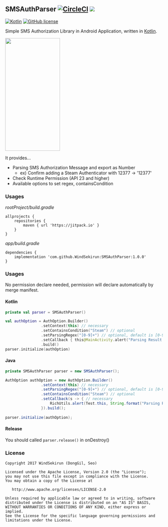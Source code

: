 ## SMSAuthParser [![CircleCI](https://circleci.com/gh/WindSekirun/SMSAuthParser.svg?style=svg)](https://circleci.com/gh/WindSekirun/SMSAuthParser) [![](https://jitpack.io/v/WindSekirun/SMSAuthParser.svg)](https://jitpack.io/#WindSekirun/SMSAuthParser)

[![Kotlin](https://img.shields.io/badge/kotlin-1.2.0-blue.svg)](http://kotlinlang.org)	[![GitHub license](https://img.shields.io/badge/license-Apache%20License%202.0-blue.svg?style=flat)](http://www.apache.org/licenses/LICENSE-2.0)

Simple SMS Authorization Library in Android Application, written in [Kotlin](http://kotlinlang.org).

<img src="https://github.com/WindSekirun/SMSAuthParser/blob/master/sample.jpg" width="175" height="360">

It provides...
 * Parsing SMS Authorization Message and export as Number
   * ex) Confirm adding a Steam Authenticator with 12377 -> '12377'
 * Check Runtime Permission (API 23 and higher)
 * Available options to set regex, containsCondition
 
### Usages
*rootProject/build.gradle*
```	
allprojects {
    repositories {
	    maven { url 'https://jitpack.io' }
    }
}
```

*app/build.gradle*
```
dependencies {
    implementation 'com.github.WindSekirun:SMSAuthParser:1.0.0'
}
```

### Usages
No permission declare needed, permission will declare automatically by merge manifest.

#### Kotlin

```Kotlin
private val parser = SMSAuthParser()

val authOption = AuthOption.Builder()
                .setContext(this) // necessary
                .setContainsCondition("Steam") // optional
                .setParsingRegex("[0-9]+") // optional, default is [0-9]+
                .setCallback { this@MainActivity.alert("Parsing Result: %s".format(it)) } // necessary
                .build()
parser.initialize(authOption)
```

#### Java
```Java
private SMSAuthParser parser = new SMSAuthParser();

AuthOption authOption = new AuthOption.Builder()
                .setContext(this) // necessary
                .setParsingRegex("[0-9]+") // optional, default is [0-9]+
                .setContainsCondition("Steam") // optional
                .setCallback(s -> { // necessary
                    RichUtils.alert(Test.this, String.format("Parsing Result: %s", s));
                }).build();
        
parser.initialize(authOption);
```

#### Release
You should called ```parser.release()``` in onDestroy()

### License 
```
Copyright 2017 WindSekirun (DongGil, Seo)

Licensed under the Apache License, Version 2.0 (the "License");
you may not use this file except in compliance with the License.
You may obtain a copy of the License at

   http://www.apache.org/licenses/LICENSE-2.0

Unless required by applicable law or agreed to in writing, software
distributed under the License is distributed on an "AS IS" BASIS,
WITHOUT WARRANTIES OR CONDITIONS OF ANY KIND, either express or implied.
See the License for the specific language governing permissions and
limitations under the License.
```
